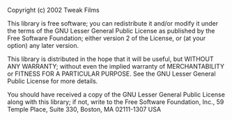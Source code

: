 Copyright (c) 2002 Tweak Films

This library is free software; you can redistribute it and/or
modify it under the terms of the GNU Lesser General Public License
as published by the Free Software Foundation; either version 2 of
the License, or (at your option) any later version.

This library is distributed in the hope that it will be useful, but
WITHOUT ANY WARRANTY; without even the implied warranty of
MERCHANTABILITY or FITNESS FOR A PARTICULAR PURPOSE.  See the GNU
Lesser General Public License for more details.

You should have received a copy of the GNU Lesser General Public
License along with this library; if not, write to the Free Software
Foundation, Inc., 59 Temple Place, Suite 330, Boston, MA 02111-1307
USA
